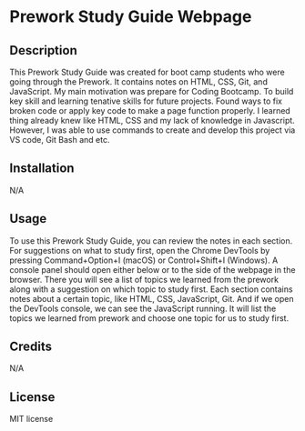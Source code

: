 # Prework Study Guide Webpage

## Description

This Prework Study Guide was created for boot camp students who were going through the Prework. It contains notes on HTML, CSS, Git, and JavaScript. My main motivation was prepare for Coding Bootcamp. 
To build key skill and learning tenative skills for future projects.
Found ways to fix broken code or apply key code to make a page function properly. I learned thing already knew like HTML, CSS and my lack of knowledge in Javascript. However, I was able to use commands to create and develop this project via VS code, Git Bash and etc.

## Installation

N/A

## Usage

 To use this Prework Study Guide, you can review the notes in each section. For suggestions on what to study first, open the Chrome DevTools by pressing Command+Option+I (macOS) or Control+Shift+I (Windows). A console panel should open either below or to the side of the webpage in the browser. There you will see a list of topics we learned from the prework along with a suggestion on which topic to study first. Each section contains notes about a certain topic, like HTML, CSS, JavaScript, Git. And if we open the DevTools console, we can see the JavaScript running. It will list the topics we learned from prework and choose one topic for us to study first.

## Credits

N/A

## License

MIT license
